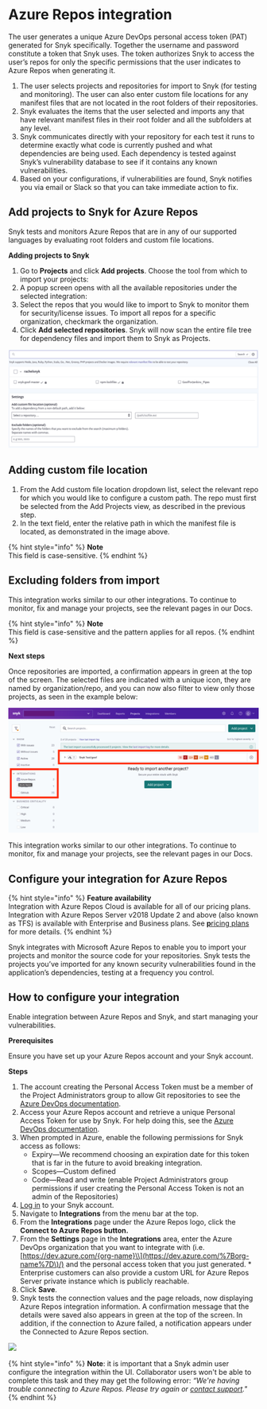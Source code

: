 # Azure Repos integration

The user generates a unique Azure DevOps personal access token (PAT) generated for Snyk specifically. Together the username and password constitute a token that Snyk uses. The token authorizes Snyk to access the user’s repos for only the specific permissions that the user indicates to Azure Repos when generating it.

1. The user selects projects and repositories for import to Snyk (for testing and monitoring). The user can also enter custom file locations for any manifest files that are not located in the root folders of their repositories.
2. Snyk evaluates the items that the user selected and imports any that have relevant manifest files in their root folder and all the subfolders at any level.
3. Snyk communicates directly with your repository for each test it runs to determine exactly what code is currently pushed and what dependencies are being used. Each dependency is tested against Snyk’s vulnerability database to see if it contains any known vulnerabilities.
4. Based on your configurations, if vulnerabilities are found, Snyk notifies you via email or Slack so that you can take immediate  action to fix.

## Add projects to Snyk for Azure Repos

Snyk tests and monitors Azure Repos that are in any of our supported languages by evaluating root folders and custom file locations.

**Adding projects to Snyk**

1. Go to **Projects** and click **Add projects**. Choose the tool from which to import your projects:&#x20;
2. A popup screen opens with all the available repositories under the selected integration:
3. Select the repos that you would like to import to Snyk to monitor them for security/license issues. To import all repos for a specific organization, checkmark the organization.&#x20;
4. Click **Add selected repositories**. Snyk will now scan the entire file tree for dependency files and import them to Snyk as Projects.

![](../../../.gitbook/assets/uuid-cae3b5b8-6971-406c-3c00-91c9d1a570a2-en.png)

## Adding custom file location

1. From the Add custom file location dropdown list, select the relevant repo for which you would like to configure a custom path. The repo must first be selected from the Add Projects view, as described in the previous step.
2. In the text field, enter the relative path in which the manifest file is located, as demonstrated in the image above.

{% hint style="info" %}
**Note**\
This field is case-sensitive.
{% endhint %}

## Excluding folders from import

This integration works similar to our other integrations. To continue to monitor, fix and manage your projects, see the relevant pages in our Docs.

{% hint style="info" %}
**Note**\
This field is case-sensitive and the pattern applies for all repos.
{% endhint %}

**Next steps**

Once repositories are imported, a confirmation appears in green at the top of the screen. The selected files are indicated with a unique icon, they are named by organization/repo, and you can now also filter to view only those projects, as seen in the example below:

![](../../../.gitbook/assets/screen-shot-2021-09-16-at-9.12.12-am.png)

This integration works similar to our other integrations. To continue to monitor, fix and manage your projects, see the relevant pages in our Docs.

## Configure your integration for Azure Repos

{% hint style="info" %}
**Feature availability**\
Integration with Azure Repos Cloud is available for all of our pricing plans. Integration with Azure Repos Server v2018 Update 2 and above (also known as TFS) is available with Enterprise and Business plans. See [**p**ricing plans](https://snyk.io/plans/) for more details.
{% endhint %}

Snyk integrates with Microsoft Azure Repos to enable you to import your projects and monitor the source code for your repositories. Snyk tests the projects you’ve imported for any known security vulnerabilities found in the application’s dependencies, testing at a frequency you control.

## How to configure your integration

Enable integration between Azure Repos and Snyk, and start managing your vulnerabilities.

**Prerequisites**

Ensure you have set up your Azure Repos account and your Snyk account.

**Steps**

1. The account creating the Personal Access Token must be a member of the Project Administrators group to allow Git repositories to see the  [Azure DevOps documentation](https://docs.microsoft.com/en-us/azure/devops/repos/git/set-git-repository-permissions).
2. Access your Azure Repos account and retrieve a unique Personal Access Token for use by Snyk. For help doing this, see the [Azure DevOps documentation](https://docs.microsoft.com/en-us/azure/devops/organizations/accounts/use-personal-access-tokens-to-authenticate?view=azure-devops).
3. When prompted in Azure, enable the following permissions for Snyk access as follows:
   * Expiry—We recommend choosing an expiration date for this token that is far in the future to avoid breaking integration.
   * Scopes—Custom defined
   * Code—Read and write (enable Project Administrators group permissions if user creating the Personal Access Token is not an admin of the Repositories)
4. [Log in](https://app.snyk.io) to your Snyk account.
5. Navigate to **Integrations** from the menu bar at the top.
6. From the **Integrations** page under the Azure Repos logo, click the **Connect to Azure Repos button.**
7. From the **Settings** page in the **Integrations** area, enter the Azure DevOps organization that you want to integrate with (i.e. [https://dev.azure.com/{org-name}\\](https://dev.azure.com/%7Borg-name%7D\)/) and the personal access token that you just generated. \* Enterprise customers can also provide a custom URL for Azure Repos Server private instance which is publicly reachable.
8. Click **Save**.
9. Snyk tests the connection values and the page reloads, now displaying Azure Repos integration information. A confirmation message that the details were saved also appears in green at the top of the screen. In addition, if the connection to Azure failed, a notification appears under the Connected to Azure Repos section.

![](../../../.gitbook/assets/screen\_shot\_2020-05-19\_at\_17.16.24.png)

{% hint style="info" %}
**Note**: it is important that a Snyk admin user configure the integration within the UI. Collaborator users won't be able to complete this task and they may get the following error: _“We're having trouble connecting to Azure Repos. Please try again or_ [_contact support_](mailto:support@snyk.io)_."_
{% endhint %}
